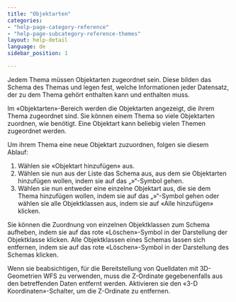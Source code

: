 ```yaml
---
title: "Objektarten"
categories:
- "help-page-category-reference"
- "help-page-subcategory-reference-themes"
layout: help-detail
language: de
sidebar_position: 1

---
```


Jedem Thema müssen Objektarten zugeordnet sein. Diese bilden das Schema des Themas und legen fest, welche Informationen jeder Datensatz, der zu dem Thema gehört enthalten kann und enthalten muss.

Im &laquo;Objektarten&raquo;-Bereich werden die Objektarten angezeigt, die ihrem Thema zugeordnet sind. Sie können einem Thema so viele Objektarten zuordnen, wie benötigt. Eine Objektart kann beliebig vielen Themen zugeordnet werden.

Um ihrem Thema eine neue Objektart zuzuordnen, folgen sie diesem Ablauf:
1. Wählen sie &laquo;Objektart hinzufügen&raquo; aus.
2. Wählen sie nun aus der Liste das Schema aus, aus dem sie Objektarten hinzufügen wollen, indem sie auf das „»“-Symbol gehen.
3. Wählen sie nun entweder eine einzelne Objektart aus, die sie dem Thema hinzufügen wollen, indem sie auf das „»“-Symbol gehen oder wählen sie alle Objektklassen aus, indem sie auf &laquo;Alle hinzufügen&raquo; klicken.

Sie können die Zuordnung von einzelnen Objektklassen zum Schema aufheben, indem sie auf das rote &laquo;Löschen&raquo;-Symbol in der Darstellung der Objektklasse klicken. Alle Objektklassen eines Schemas lassen sich entfernen, indem sie auf das rote &laquo;Löschen&raquo;-Symbol in der Darstellung des Schemas klicken.

Wenn sie beabsichtigen, für die Bereitstellung von Quelldaten mit 3D-Geometrien WFS zu verwenden, muss die Z-Ordinate gegebenenfalls aus den betreffenden Daten entfernt werden. Aktivieren sie den &laquo;3-D Koordinaten&raquo;-Schalter, um die Z-Ordinate zu entfernen.
